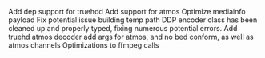 Add dep support for truehdd
Add support for atmos
Optimize mediainfo payload
Fix potential issue building temp path
DDP encoder class has been cleaned up and properly typed, fixing numerous potential errors.
Add truehd atmos decoder
add args for atmos, and no bed conform, as well as atmos channels
Optimizations to ffmpeg calls